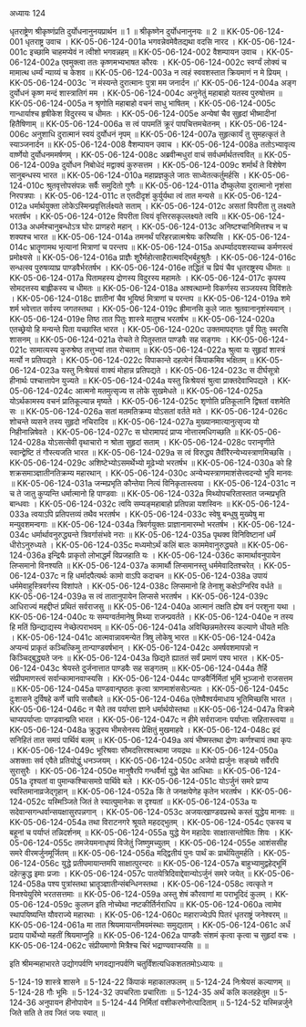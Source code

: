 अध्यायः 124

धृतराष्ट्रेण श्रीकृष्णंप्रति दुर्योधनानुनयप्रार्थन ॥ 1 ॥ श्रीकृष्णेन दुर्योधनानुनयः ॥ 2 ॥
KK-05-06-124-001  	धृतराष्ट्र उवाच ।
KK-05-06-124-001a	भगवन्नेवमेवैतद्यथा वदसि नारद ।
KK-05-06-124-001c	इच्छामि चाहमप्येवं न त्वीशो भगवन्नहम् ॥
KK-05-06-124-002  	वैशम्पायन उवाच ।
KK-05-06-124-002a	एवमुक्त्वा ततः कृष्णमभ्यभाषत कौरवः ।
KK-05-06-124-002c	स्वर्ग्यं लोक्यं च मामात्थ धर्म्यं न्याय्यं च केशव ॥
KK-05-06-124-003a	न त्वहं स्ववशस्तात क्रियमाणं न मे प्रियम् ।
KK-05-06-124-003c	`न मंस्यन्ते दुरात्मानः पुत्रा मम जनार्दन ॥'
KK-05-06-124-004a	अङ्ग दुर्योधनं कृष्ण मन्दं शास्त्रातिगं मम ।
KK-05-06-124-004c	अनुनेतुं महाबाहो यतस्व पुरुषोत्तम ॥
KK-05-06-124-005a	न श्रृणोति महाबाहो वचनं साधु भाषितम् ।
KK-05-06-124-005c	गान्धार्याश्च हृषीकेश विदुरस्य च धीमतः ।
KK-05-06-124-005e	अन्येषां चैव सुहृदां भीष्मादीनां हितैषिणाम् ॥
KK-05-06-124-006a	स त्वं पापमतिं क्रूरं पापचित्तमचेतनम् ।
KK-05-06-124-006c	अनुशाधि दुरात्मानं स्वयं दुर्योधनं नृपम् ॥
KK-05-06-124-007a	सुहृत्कार्यं तु सुमहत्कृतं ते स्याञ्जनार्दन ॥
KK-05-06-124-008  	वैशम्पायन उवाच ।
KK-05-06-124-008a	ततोऽभ्यावृत्य वार्ष्णेयो दुर्योधनममर्षणम् ।
KK-05-06-124-008c	अब्रवीन्मधुरां वाचं सर्वधर्मार्थतत्त्ववित् ॥
KK-05-06-124-009a	दुर्योधन निबोधेदं मद्वाक्यं कुरुसत्तम ।
KK-05-06-124-009c	शर्मार्थं ते विशेषेण सानुबन्धस्य भारत ॥
KK-05-06-124-010a	महाप्रज्ञकुले जातः साध्वेतत्कर्तुमर्हसि ।
KK-05-06-124-010c	श्रुतवृत्तोपसंपन्नः सर्वैः समुदितो गुणैः ॥
KK-05-06-124-011a	दौष्कुलेया दुरात्मानो नृशंसा निरपत्रपाः ।
KK-05-06-124-011c	त एतदीदृशं कुर्युर्यथा त्वं तात मन्यसे ॥
KK-05-06-124-012a	धर्मार्थयुक्ता लोकेऽस्मिन्प्रवृत्तिर्लक्ष्यते सताम् ।
KK-05-06-124-012c	असतां विपरीता तु लक्ष्यते भरतर्षभ ।
KK-05-06-124-012e	विपरीता त्वियं वृत्तिरसकृल्लक्ष्यते त्वयि ॥
KK-05-06-124-013a	अधर्मश्चानुबन्धोऽत्र घोरः प्राणहरो महान् ।
KK-05-06-124-013c	अनिष्टश्चानिमित्तश्च न च शक्यश्च भारत ॥
KK-05-06-124-014a	तमनर्थं परिहरन्नात्मश्रेयः करिष्यसि ।
KK-05-06-124-014c	भ्रातॄणामथ भृत्यानां मित्राणां च परन्तप ॥
KK-05-06-124-015a	अधर्म्यादयशस्याच्च कर्मणस्त्वं प्रमोक्ष्यसे ॥
KK-05-06-124-016a	प्राज्ञैः शूरैर्महोत्साहैरात्मवद्भिर्बहुश्रुतैः ।
KK-05-06-124-016c	सन्धत्स्व पुरुषव्याघ्र पाण्डवैर्भरतर्षभ ।
KK-05-06-124-016e	तद्धितं च प्रियं चैव धृतराष्ट्रस्य धीमतः ॥
KK-05-06-124-017a	पितामहस्य द्रोणस्य विदुरस्य महामतेः ।
KK-05-06-124-017c	कृपस्य सोमदत्तस्य बाह्लीकस्य च धीमतः ॥
KK-05-06-124-018a	अश्वत्थाम्नो विकर्णस्य सञ्जयस्य विविंशतेः ।
KK-05-06-124-018c	ज्ञातीनां चैव भूयिष्ठं मित्राणां च परन्तप ॥
KK-05-06-124-019a	शमे शर्म भवेत्तात सर्वस्य जगतस्तथा ।
KK-05-06-124-019c	ह्रीमानसि कुले जातः श्रुतवानानृशंस्यवान् ।
KK-05-06-124-019e	तिष्ठ तात पितुः शास्त्रे मातुश्च भरतर्षभ ॥
KK-05-06-124-020a	एतच्छ्रेयो हि मन्यन्ते पिता यच्छास्ति भारत ।
KK-05-06-124-020c	उक्तमापद्गतः पूर्वं पितुः स्मरसि शासनम् ॥
KK-05-06-124-021a	रोचते ते पितुस्तात पाण्डवैः सह सङ्गमः ।
KK-05-06-124-021c	सामात्यस्य कुरुश्रेष्ठ तत्तुभ्यां तात रोचताम् ॥
KK-05-06-124-022a	श्रुत्वा यः सुहृदां शास्त्रं मर्त्यो न प्रतिपद्यते ।
KK-05-06-124-022c	विपाकान्ते दहत्येनं किंपाकमिव भक्षितम् ॥
KK-05-06-124-023a	यस्तु निःश्रेयसं वाक्यं मोहान्न प्रतिपद्यते ।
KK-05-06-124-023c	स दीर्घसूत्रो हीनार्थः पश्चात्तापेन युज्यते ॥
KK-05-06-124-024a	यस्तु न्निःश्रेयसं श्रुत्वा प्राक्तदेवाभिपद्यते ।
KK-05-06-124-024c	आत्मनो मतमुत्सृज्य स लोके सुखमेधते ॥
KK-05-06-124-025a	योऽर्थकामस्य वचनं प्रातिकूल्यान्न मृष्यते ।
KK-05-06-124-025c	शृणोति प्रतिकूलानि द्विषतां वशमेति सः ॥
KK-05-06-124-026a	सतां मतमतिक्रम्य योऽसतां वर्तते मते ।
KK-05-06-124-026c	शोचन्ते व्यसने तस्य सुहृदो नचिरादिव ॥
KK-05-06-124-027a	मुख्यानमात्यानुत्सृज्य यो निहीनान्निषेवते ।
KK-05-06-124-027c	स घोरामापदं प्राप्य नोत्तारमधिगच्छति ॥
KK-05-06-124-028a	योऽसत्सेवी वृथाचारो न श्रोता सुहृदां सताम् ।
KK-05-06-124-028c	परान्वृणीते स्वान्द्वेष्टि तं गौस्त्यजति भारत ॥
KK-05-06-124-029a	स त्वं विरुद्ध्य तैर्वीरैरन्येभ्यस्त्राणमिच्छसि ।
KK-05-06-124-029c	अशिष्टेभ्योऽसमर्थेभ्यो मूढेभ्यो भरतर्षभ ॥
KK-05-06-124-030a	को हि शक्रसमाञ्ज्ञातीनतिक्रम्य महारथान् ।
KK-05-06-124-030c	अन्येभ्यस्त्राणमाशंसेत्त्वदन्यो भुवि मानवः ॥
KK-05-06-124-031a	जन्मप्रभृति कौन्तेया नित्यं विनिकृतास्त्वया ।
KK-05-06-124-031c	न च ते जातु कुप्यन्ति धर्मात्मानो हि पाण्डवाः ॥
KK-05-06-124-032a	मिथ्योपचरितास्तात जन्मप्रभृति बान्धवाः ।
KK-05-06-124-032c	त्वयि सम्यङ्महाबाहो प्रतिपन्ना यशस्विनः ॥
KK-05-06-124-033a	त्वयाऽपि प्रतिपत्तव्यं तथैव भरतर्षभ ।
KK-05-06-124-033c	स्वेषु बन्धुषु मुख्येषु मा मन्युवशमन्वगाः ॥
KK-05-06-124-034a	त्रिवर्गयुक्तः प्राज्ञानामारम्भो भरतर्षभ ।
KK-05-06-124-034c	धर्मार्थावनुरुद्ध्यन्ते त्रिवर्गासंभवे नराः ॥
KK-05-06-124-035a	पृथक्व विनिविष्टानां धर्मं धीरोऽनुरुध्यते ।
KK-05-06-124-035c	मध्यमोऽर्थं कलिं बालः काममेवानुरुद्ध्यते ॥
KK-05-06-124-036a	इन्द्रियैः प्राकृतो लोभाद्धर्मं विप्रजहाति यः ।
KK-05-06-124-036c	कामार्थावनुपायेन लिप्समानो विनश्यति ॥
KK-05-06-124-037a	कामार्थौ लिप्समानस्तु धर्ममेवादितश्चरेत् ।
KK-05-06-124-037c	न हि धर्मादपैत्यर्थः कामो वाऽपि कदाचन ॥
KK-05-06-124-038a	उपायं धर्ममेवाहुस्त्रिवर्गस्य विशांपते ।
KK-05-06-124-038c	लिप्समानो हि तेनाशु कक्षेऽग्निरिव वर्धते ॥
KK-05-06-124-039a	स त्वं तातानुपायेन लिप्ससे भरतर्षभ ।
KK-05-06-124-039c	आधिराज्यं महद्दीप्तं प्रथितं सर्वराजसु ॥
KK-05-06-124-040a	आत्मानं तक्षति ह्येष वनं परशुना यथा ।
KK-05-06-124-040c	यः सम्यग्वर्तमानेषु मिथ्या राजन्प्रवर्तते ।
KK-05-06-124-040e	न तस्य हि मतिं छिन्द्याद्यस्य नेच्छेत्पराभवम् ॥
KK-05-06-124-041a	अविच्छिन्नमतेरस्य कल्याणे धीयते मतिः ।
KK-05-06-124-041c	आत्मवान्नावमन्येत त्रिषु लोकेषु भारत ॥
KK-05-06-124-042a	अप्यन्यं प्राकृतं कञ्चित्किमु तान्पाण्डवर्षभान् ।
KK-05-06-124-042c	अमर्षवशमापन्नो न किञ्चिद्बुद्ध्यते जनः ॥
KK-05-06-124-043a	छिद्यते ह्याततं सर्वं प्रमाणं पश्य भारत ।
KK-05-06-124-043c	श्रेयस्ते दुर्जनात्तात पाण्डवैः सह सङ्गतम् ॥
KK-05-06-124-044a	तैर्हि संप्रीपमाणस्त्वं सर्वान्कामानवाप्स्यसि ।
KK-05-06-124-044c	पाण्डवैर्निर्मितां भूमिं भुञ्जानो राजसत्तम ॥
KK-05-06-124-045a	पाण्डवान्पृष्ठतः कृत्वा त्राणमाशंससेऽन्यतः ।
KK-05-06-124-045c	दुःशासने दुर्विषहे कर्णे चापि ससौबले ॥
KK-05-06-124-046a	एतेष्वैश्वर्यमाधाय भूतिमिच्छसि भारत ।
KK-05-06-124-046c	न चैते तव पर्याप्ता ज्ञाने धर्मार्थयोस्तथा ॥
KK-05-06-124-047a	विक्रमे चाप्यपर्याप्ताः पाण्डवान्प्रति भारत ।
KK-05-06-124-047c	न हीमे सर्वराजानः पर्याप्ताः सहितास्त्वया ॥
KK-05-06-124-048a	क्रुद्धस्य भीमसेनस्य प्रेक्षितुं मुखमाहवे ।
KK-05-06-124-048c	इदं सनिहितं तात समग्रं पार्थिवं बलम् ॥
KK-05-06-124-049a	अयं भीष्मस्तथा द्रोणः कर्णश्चायं तथा कृपः ।
KK-05-06-124-049c	भूरिश्रवाः सौमदत्तिरश्वत्थामा जयद्रथः ॥
KK-05-06-124-050a	अशक्ताः सर्व एवैते प्रतियोद्धुं धनञ्जयम् ।
KK-05-06-124-050c	अजेयो ह्यर्जुनः सङ्ख्ये सर्वैरपि सुरासुरैः ।
KK-05-06-124-050e	मानुषैरपि गन्धर्वैर्मा युद्धे चेत आधिथाः ॥
KK-05-06-124-051a	दृश्यतां वा पुमान्कश्चित्समग्रे पार्थिवे बले ।
KK-05-06-124-051c	योऽर्जुनं समरे प्राप्य स्वस्तिमानाव्रजेद्गृहान् ॥
KK-05-06-124-052a	किं ते जनक्षयेणेह कृतेन भरतर्षभ ।
KK-05-06-124-052c	यस्मिञ्जिते जितं ते स्यात्पुमानेकः स दृश्यतां ॥
KK-05-06-124-053a	यः सदेवान्सगन्धर्वान्सयक्षासुरपन्नगान् ।
KK-05-06-124-053c	अजयत्खाण्डवप्रस्थे कस्तं युद्धेय मानवः ॥
KK-05-06-124-054a	तथा विराटनगरे श्रूयते महदद्भुतम् ।
KK-05-06-124-054c	एकस्य च बहूनां च पर्याप्तं तन्निदर्शनम् ॥
KK-05-06-124-055a	युद्धे येन महादेवः साक्षात्सन्तोषितः शिवः ।
KK-05-06-124-055c	तमजेयमनाधृष्यं विजेतुं जिष्णुमच्युतम् ।
KK-05-06-124-055e	आशंससीह समरे वीरमर्जुनमूर्जितम् ॥
KK-05-06-124-056a	मद्द्वितीयं पुनः पार्थं कः प्रार्थयितुमर्हति ।
KK-05-06-124-056c	युद्धे प्रतीपमायान्तमपि साक्षात्पुरन्दरः ॥
KK-05-06-124-057a	बाहुभ्यामुद्वहेद्भूमिं दहेत्क्रुद्ध इमाः प्रजाः ।
KK-05-06-124-057c	पातयेत्रिदिवाद्देवान्योऽर्जुनं समरे जयेत् ॥
KK-05-06-124-058a	पश्य पुत्रांस्तथा भ्रातॄञ्ज्ञातीन्संबन्धिनस्तथा ।
KK-05-06-124-058c	त्वत्कृते न विनश्येयुरिमे भरतसत्तमाः ॥
KK-05-06-124-059a	अस्तु शेषं कौरवाणां मा पराभूदिदं कुलम् ।
KK-05-06-124-059c	कुलघ्न इति नोच्येथा नष्टकीर्तिर्नराधिप ॥
KK-05-06-124-060a	त्वामेव स्थापयिष्यन्ति यौवराज्ये महारथाः ।
KK-05-06-124-060c	महाराज्येऽपि पितरं धृतराष्ट्रं जनेश्वरम् ॥
KK-05-06-124-061a	मा तात श्रियमायान्तीमवमंस्थाः समुद्यताम् ।
KK-05-06-124-061c	अर्धं प्रदाय पार्थेभ्यो महतीं श्रियमाप्नुहि ॥
KK-05-06-124-062a	पाण्डवैः संशमं कृत्वा कृत्वा च सुहृदां वचः ।
KK-05-06-124-062c	संप्रीयमाणो मित्रैश्च चिरं भद्राण्यवाप्स्यसि ॥ ॥

इति श्रीमन्महाभारते उद्योगपर्वणि भगवद्यानपर्वणि चतुर्विंशत्यधिकशततमोऽध्यायः ॥

5-124-19 शास्त्रे शासने ॥ 5-124-22 किंपाकं महाकालफलम् ॥ 5-124-24 निःश्रेयसं कल्याणम् ॥ 5-124-28 गौः भूमिः ॥ 5-124-32 उपचरिताः प्रचारिताः ॥ 5-124-35 अर्थं कलि कलहहेतुम ॥ 5-124-36 अनुपायन हीनोपायेन ॥ 5-124-44 निर्मितां वशीकरणेनोत्पादिताम् ॥ 5-124-52 यस्मिन्नर्जुने जिते सति ते तव जितं जयः स्यात् ॥
